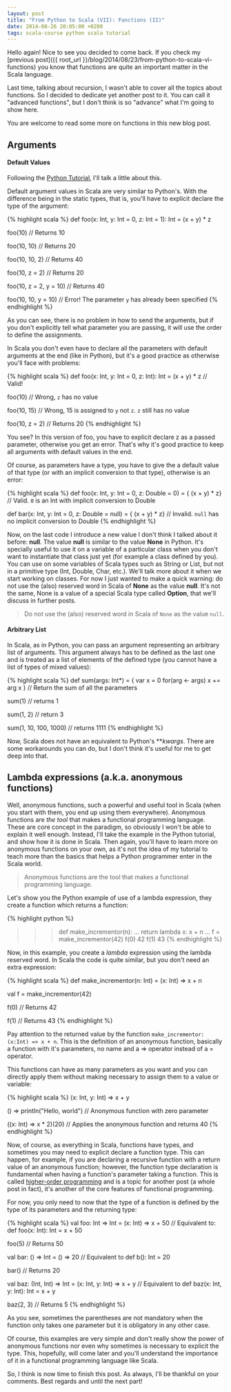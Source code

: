 ```yaml
---
layout: post
title: "From Python to Scala (VII): Functions (II)"
date: 2014-08-26 20:05:00 +0200
tags: scala-course python scala tutorial
---
```


Hello again! Nice to see you decided to come back. If you check my [previous
post]({{ root_url }}/blog/2014/08/23/from-python-to-scala-vi-functions) you
know that functions are quite an important matter in the Scala language.

Last time, talking about recursion, I wasn't able to cover all the topics about
functions. So I decided to dedicate yet another post to it. You can call it
"advanced functions", but I don't think is so "advance" what I'm going to show
here.

You are welcome to read some more on functions in this new blog post.

## Arguments

#### Default Values

Following the [Python Tutorial](https://docs.python.org/2/tutorial/), I'll talk
a little about this.

Default argument values in Scala are very similar to Python's. With the
difference being in the static types, that is, you'll have to explicit declare
the type of the argument:

{% highlight scala %}
def foo(x: Int, y: Int = 0, z: Int = 1): Int = (x + y) * z

foo(10) // Returns 10

foo(10, 10) // Returns 20

foo(10, 10, 2) // Returns 40

foo(10, z = 2) // Returns 20

foo(10, z = 2, y = 10) // Returns 40

foo(10, 10, y = 10) // Error! The parameter `y` has already been specified
{% endhighlight %}

As you can see, there is no problem in how to send the arguments, but if you
don't explicitly tell what parameter you are passing, it will use the order to
define the assignments.

<!-- more -->

In Scala you don't even have to declare all the parameters with default
arguments at the end (like in Python), but it's a good practice as otherwise
you'll face with problems:

{% highlight scala %}
def foo(x: Int, y: Int = 0, z: Int): Int = (x + y) * z // Valid!

foo(10) // Wrong, `z` has no value

foo(10, 15) // Wrong, 15 is assigned to `y` not `z`. `z` still has no value

foo(10, z = 2) // Returns 20
{% endhighlight %}

You see? In this version of foo, you have to explicit declare z as a passed
parameter, otherwise you get an error. That's why it's good practice to keep all
arguments with default values in the end.

Of course, as parameters have a type, you have to give the a default value of
that type (or with an implicit conversion to that type), otherwise is an error:

{% highlight scala %}
def foo(x: Int, y: Int = 0, z: Double = 0) = { (x + y) * z} // Valid. `0` is an Int with implicit conversion to Double

def bar(x: Int, y: Int = 0, z: Double = null) = { (x + y) * z} // Invalid. `null` has no implicit conversion to Double
{% endhighlight %}

Now, on the last code I introduce a new value I don't think I talked about it
before: **null**. The value **null** is similar to the value **None** in Python.
It's specially useful to use it on a variable of a particular class when you
don't want to instantiate that class just yet (for example a class defined by
you). You can use on some variables of Scala types such as String or List, but
not in a primitive type (Int, Double, Char, etc.). We'll talk more about it when
we start working on classes. For now I just wanted to make a quick warning: do
not use the (also) reserved word in Scala of **None** as the value **null**.
It's not the same, None is a value of a special Scala type called **Option**,
that we'll discuss in further posts.

> Do not use the (also) reserved word in Scala of `None` as the value `null`.

#### Arbitrary List

In Scala, as in Python, you can pass an argument representing an arbitrary list
of arguments. This argument always has to be defined as the last one and is
treated as a list of elements of the defined type (you cannot have a list of
types of mixed values):

{% highlight scala %}
def sum(args: Int*) = {
  var x = 0
  for(arg <- args) x += arg
  x
} // Return the sum of all the parameters

sum(1) // returns 1

sum(1, 2) // return 3

sum(1, 10, 100, 1000) // returns 1111
{% endhighlight %}

Now, Scala does not have an equivalent to Python's \*\*_kwargs_. There are some
workarounds you can do, but I don't think it's useful for me to get deep into
that.

## Lambda expressions (a.k.a. anonymous functions)

Well, anonymous functions, such a powerful and useful tool in Scala (when you
start with them, you end up using them everywhere). Anonymous functions are _the
tool_ that makes a functional programming language. These are core concept in
the paradigm, so obviously I won't be able to explain it well enough. Instead,
I'll take the example in the Python tutorial, and show how it is done in Scala.
Then again, you'll have to learn more on anonymous functions on your own, as
it's not the idea of my tutorial to teach more than the basics that helps a
Python programmer enter in the Scala world.

> Anonymous functions are the tool that makes a functional programming language.

Let's show you the Python example of use of a lambda expression, they create a
function which returns a function:

{% highlight python %}
>>> def make_incrementor(n):
...     return lambda x: x + n
...
>>> f = make_incrementor(42)
>>> f(0)
42
>>> f(1)
43
{% endhighlight %}

Now, in this example, you create a *lambda* expression using the lambda reserved
word. In Scala the code is quite similar, but you don't need an extra
expression:

{% highlight scala %}
def make_incrementor(n: Int) = (x: Int) => x + n

val f = make_incrementor(42)

f(0) // Returns 42

f(1) // Returns 43
{% endhighlight %}

Pay attention to the returned value by the function `make_incrementor: (x:Int)
=> x + n`. This is the definition of an anonymous function, basically a function
with it's parameters, no name and a => operator instead of a = operator.

This functions can have as many parameters as you want and you can directly
apply them without making necessary to assign them to a value or variable:

{% highlight scala %}
(x: Int, y: Int) => x + y

() => println("Hello, world") // Anonymous function with zero parameter

((x: Int) => x * 2)(20) // Applies the anonymous function and returns 40
{% endhighlight %}

Now, of course, as everything in Scala, functions have types, and sometimes you
may need to explicit declare a function type. This can happen, for example, if
you are declaring a recursive function with a return value of an anonymous
function; however, the function type declaration is fundamental when having a
function's parameter taking a function. This is called [higher-order
programming](http://en.wikipedia.org/wiki/Higher-order_programming) and is a
topic for another post (a whole post in fact), it's another of the core
features of functional programming.

For now, you only need to now that the type of a function is defined by the type
of its parameters and the returning type:

{% highlight scala %}
val foo: Int => Int = (x: Int) => x + 50 // Equivalent to: def foo(x: Int): Int = x + 50

foo(5) // Returns 50

val bar: () => Int = () => 20 // Equivalent to def b(): Int = 20

bar() // Returns 20

val baz: (Int, Int) => Int = (x: Int, y: Int) => x + y // Equivalent to def baz(x: Int, y: Int): Int = x + y

baz(2, 3) // Returns 5
{% endhighlight %}

As you see, sometimes the parentheses are not mandatory when the function only
takes one parameter but it is obligatory in any other case.

Of course, this examples are very simple and don't really show the power of
anonymous functions nor even why sometimes is necessary to explicit the type.
This, hopefully, will come later and you'll understand the importance of it in a
functional programming language like Scala.

So, I think is now time to finish this post. As always, I'll be thankful on your
comments. Best regards and until the next part!
